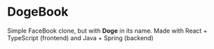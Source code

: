 # DogeBook
Simple FaceBook clone, but with **Doge** in its name.
Made with React + TypeScript (frontend) and Java + Spring (backend)
